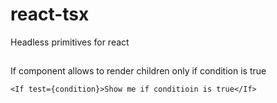 # react-tsx

Headless primitives for react

## <If />

If component allows to render children only if condition is true

```tsx
<If test={condition}>Show me if conditioin is true</If>
```
